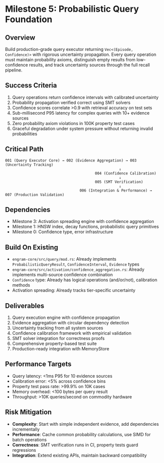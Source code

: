 # Milestone 5: Probabilistic Query Foundation

## Overview

Build production-grade query executor returning `Vec<(Episode, Confidence)>` with rigorous uncertainty propagation. Every query operation must maintain probability axioms, distinguish empty results from low-confidence results, and track uncertainty sources through the full recall pipeline.

## Success Criteria

1. Query operations return confidence intervals with calibrated uncertainty
2. Probability propagation verified correct using SMT solvers
3. Confidence scores correlate >0.9 with retrieval accuracy on test sets
4. Sub-millisecond P95 latency for complex queries with 10+ evidence sources
5. Zero probability axiom violations in 100K property test cases
6. Graceful degradation under system pressure without returning invalid probabilities

## Critical Path

```
001 (Query Executor Core) → 002 (Evidence Aggregation) → 003 (Uncertainty Tracking)
                                                    ↓
                                         004 (Confidence Calibration)
                                                    ↓
                                         005 (SMT Verification)
                                                    ↓
                                  006 (Integration & Performance) → 007 (Production Validation)
```

## Dependencies

- Milestone 3: Activation spreading engine with confidence aggregation
- Milestone 1: HNSW index, decay functions, probabilistic query primitives
- Milestone 0: Confidence type, error infrastructure

## Build On Existing

- `engram-core/src/query/mod.rs`: Already implements `ProbabilisticQueryResult`, `ConfidenceInterval`, `Evidence` types
- `engram-core/src/activation/confidence_aggregation.rs`: Already implements multi-source confidence combination
- `Confidence` type: Already has logical operations (and/or/not), calibration methods
- Activation spreading: Already tracks tier-specific uncertainty

## Deliverables

1. Query execution engine with confidence propagation
2. Evidence aggregation with circular dependency detection
3. Uncertainty tracking from all system sources
4. Confidence calibration framework with empirical validation
5. SMT solver integration for correctness proofs
6. Comprehensive property-based test suite
7. Production-ready integration with MemoryStore

## Performance Targets

- Query latency: <1ms P95 for 10 evidence sources
- Calibration error: <5% across confidence bins
- Property test pass rate: >99.9% on 10K cases
- Memory overhead: <100 bytes per query result
- Throughput: >10K queries/second on commodity hardware

## Risk Mitigation

- **Complexity**: Start with simple independent evidence, add dependencies incrementally
- **Performance**: Cache common probability calculations, use SIMD for batch operations
- **Correctness**: SMT verification runs in CI, property tests guard regressions
- **Integration**: Extend existing APIs, maintain backward compatibility
